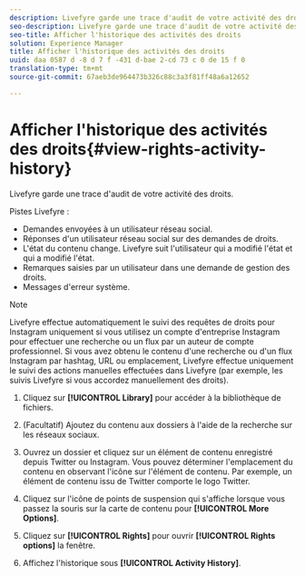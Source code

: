 ```yaml
---
description: Livefyre garde une trace d'audit de votre activité des droits.
seo-description: Livefyre garde une trace d'audit de votre activité des droits.
seo-title: Afficher l'historique des activités des droits
solution: Experience Manager
title: Afficher l'historique des activités des droits
uuid: daa 0587 d -8 d 7 f -431 d-bae 2-cd 73 c 0 de 15 f 0
translation-type: tm+mt
source-git-commit: 67aeb3de964473b326c88c3a3f81ff48a6a12652

---
```



# Afficher l&#39;historique des activités des droits{#view-rights-activity-history}

Livefyre garde une trace d&#39;audit de votre activité des droits.

Pistes Livefyre :

* Demandes envoyées à un utilisateur réseau social.
* Réponses d&#39;un utilisateur réseau social sur des demandes de droits.
* L&#39;état du contenu change. Livefyre suit l&#39;utilisateur qui a modifié l&#39;état et qui a modifié l&#39;état.
* Remarques saisies par un utilisateur dans une demande de gestion des droits.
* Messages d&#39;erreur système.

>[!NOTE]
>
>Livefyre effectue automatiquement le suivi des requêtes de droits pour Instagram uniquement si vous utilisez un compte d&#39;entreprise Instagram pour effectuer une recherche ou un flux par un auteur de compte professionnel. Si vous avez obtenu le contenu d&#39;une recherche ou d&#39;un flux Instagram par hashtag, URL ou emplacement, Livefyre effectue uniquement le suivi des actions manuelles effectuées dans Livefyre (par exemple, les suivis Livefyre si vous accordez manuellement des droits).

1. Cliquez sur **[!UICONTROL Library]** pour accéder à la bibliothèque de fichiers.
1. (Facultatif) Ajoutez du contenu aux dossiers à l&#39;aide de la recherche sur les réseaux sociaux.
1. Ouvrez un dossier et cliquez sur un élément de contenu enregistré depuis Twitter ou Instagram. Vous pouvez déterminer l&#39;emplacement du contenu en observant l&#39;icône sur l&#39;élément de contenu. Par exemple, un élément de contenu issu de Twitter comporte le logo Twitter.
1. Cliquez sur l&#39;icône de points de suspension qui s&#39;affiche lorsque vous passez la souris sur la carte de contenu pour **[!UICONTROL More Options]**.
1. Cliquez sur **[!UICONTROL Rights]** pour ouvrir **[!UICONTROL Rights options]** la fenêtre.

1. Affichez l&#39;historique sous **[!UICONTROL Activity History]**.

